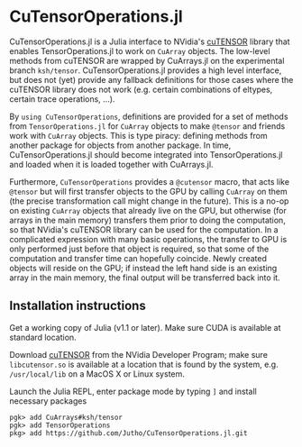 # CuTensorOperations.jl

CuTensorOperations.jl is a Julia interface to NVidia's [cuTENSOR](https://developer.nvidia.com/cuTensor) library that enables TensorOperations.jl to work on `CuArray` objects. The low-level methods from cuTENSOR are wrapped by CuArrays.jl on the experimental branch `ksh/tensor`. CuTensorOperations.jl provides a high level interface, but does not (yet) provide any fallback definitions for those cases where the cuTENSOR library does not work (e.g. certain combinations of eltypes, certain trace operations, ...).

By `using CuTensorOperations`, definitions are provided for a set of methods from `TensorOperations.jl` for `CuArray` objects to make `@tensor` and friends work with `CuArray` objects. This is type piracy: defining methods from another package for objects from another package. In time, CuTensorOperations.jl should become integrated into TensorOperations.jl and loaded when it is loaded together with CuArrays.jl.

Furthermore, `CuTensorOperations` provides a `@cutensor` macro, that acts like `@tensor` but will first transfer objects to the GPU by calling `CuArray` on them (the precise transformation call might change in the future). This is a no-op on existing `CuArray` objects that already live on the GPU, but otherwise (for arrays in the main memory) transfers them prior to doing the computation, so that NVidia's cuTENSOR library can be used for the computation. In a complicated expression with many basic operations, the transfer to GPU is only performed just before that object is required, so that some of the computation and transfer time can hopefully coincide. Newly created objects will reside on the GPU; if instead the left hand side is an existing array in the main memory, the final output will be transferred back into it.

## Installation instructions

Get a working copy of Julia (v1.1 or later). Make sure CUDA is available at standard location.

Download [cuTENSOR](https://developer.nvidia.com/cuTensor) from the NVidia Developer Program; make sure `libcutensor.so` is available at a location that is found by the system, e.g. `/usr/local/lib` on a MacOS X or Linux system.

Launch the Julia REPL, enter package mode by typing `]` and install necessary packages
```
pgk> add CuArrays#ksh/tensor
pgk> add TensorOperations
pkg> add https://github.com/Jutho/CuTensorOperations.jl.git
```
